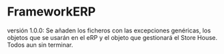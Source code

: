 # FrameworkERP

versión 1.0.0:
Se añaden los ficheros con las excepciones genéricas, los objetos que se usarán en el eRP
y el objeto que gestionará el Store House. Todos aun sin terminar.